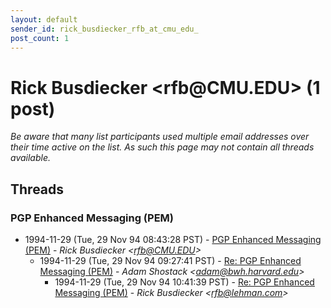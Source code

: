 ```yaml
---
layout: default
sender_id: rick_busdiecker_rfb_at_cmu_edu_
post_count: 1
---
```


# Rick Busdiecker <rfb<span>@</span>CMU.EDU> (1 post)

_Be aware that many list participants used multiple email addresses over their time active on the list. As such this page may not contain all threads available._

## Threads

### PGP Enhanced Messaging (PEM)
+ 1994-11-29 (Tue, 29 Nov 94 08:43:28 PST) - [PGP Enhanced Messaging (PEM)](/archive/1994/11/43358995edcc8f20d29129ed0b13572b77e349659fa5b11c72f2d700c54440e6) - _Rick Busdiecker \<rfb@CMU.EDU\>_
  + 1994-11-29 (Tue, 29 Nov 94 09:27:41 PST) - [Re: PGP Enhanced Messaging (PEM)](/archive/1994/11/5c58763d32849158d0b2ca9350ae456d467a66d979a964a7932a1fe99ad26d57) - _Adam Shostack \<adam@bwh.harvard.edu\>_
    + 1994-11-29 (Tue, 29 Nov 94 10:41:39 PST) - [Re: PGP Enhanced Messaging (PEM)](/archive/1994/11/3c39245249b56147baf30942252b8db34761d646e8277b6b8755b5ae7b4fe23b) - _Rick Busdiecker \<rfb@lehman.com\>_

